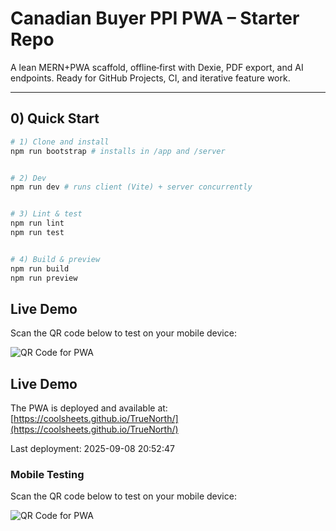 # Canadian Buyer PPI PWA – Starter Repo


A lean MERN+PWA scaffold, offline‑first with Dexie, PDF export, and AI endpoints. Ready for GitHub Projects, CI, and iterative feature work.


---


## 0) Quick Start


```bash
# 1) Clone and install
npm run bootstrap # installs in /app and /server


# 2) Dev
npm run dev # runs client (Vite) + server concurrently


# 3) Lint & test
npm run lint
npm run test


# 4) Build & preview
npm run build
npm run preview
```

## Live Demo

Scan the QR code below to test on your mobile device:

![QR Code for PWA](https://api.qrserver.com/v1/create-qr-code/?size=150x150&data=https://coolsheets.github.io/TrueNorth/)
## Live Demo

The PWA is deployed and available at: [https://coolsheets.github.io/TrueNorth/](https://coolsheets.github.io/TrueNorth/)

Last deployment: 2025-09-08 20:52:47

### Mobile Testing

Scan the QR code below to test on your mobile device:

![QR Code for PWA](https://api.qrserver.com/v1/create-qr-code/?size=150x150&data=https://coolsheets.github.io/TrueNorth/)

